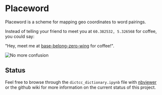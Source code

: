 # Placeword

Placeword is a scheme for mapping geo coordinates to word pairings.

Instead of telling your friend to meet you at `60.382532, 5.326568` for coffee, you could say:

"Hey, meet me at [base-belong-zero-wing](https://cip.li/pw/base-belong-zero-wing) for coffee!".

![No more confusion](https://cip.li/res/cafe.png)

## Status

Feel free to browse through the `dictcc_dictionary.ipynb` file  with [nbviewer](https://nbviewer.jupyter.org/github/sdaros/placeword/blob/master/dictcc_dictionary.ipynb) or the github wiki for more information on the current status of this project.
